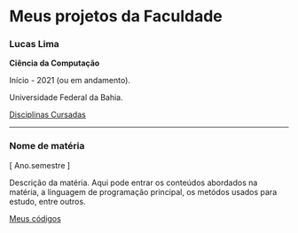 # Meus projetos da Faculdade

### Lucas Lima 

**Ciência da Computação**

Início - 2021  (ou em andamento).

Universidade Federal da Bahia.

[Disciplinas Cursadas](https://github.com/seu-user/seu-repositorio/DISCIPLINAS.md)

---

### Nome de matéria
[ Ano.semestre ]

Descrição da matéria. Aqui pode entrar os conteúdos abordados na matéria, a linguagem de programação principal, os metódos usados para estudo, entre outros.

[Meus códigos](https://github.com/link-para-o-diretorio-da-materia)
